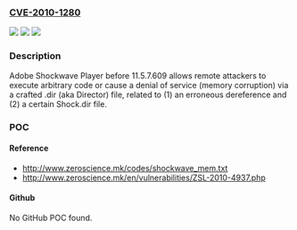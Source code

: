 ### [CVE-2010-1280](https://cve.mitre.org/cgi-bin/cvename.cgi?name=CVE-2010-1280)
![](https://img.shields.io/static/v1?label=Product&message=n%2Fa&color=blue)
![](https://img.shields.io/static/v1?label=Version&message=n%2Fa&color=blue)
![](https://img.shields.io/static/v1?label=Vulnerability&message=n%2Fa&color=brighgreen)

### Description

Adobe Shockwave Player before 11.5.7.609 allows remote attackers to execute arbitrary code or cause a denial of service (memory corruption) via a crafted .dir (aka Director) file, related to (1) an erroneous dereference and (2) a certain Shock.dir file.

### POC

#### Reference
- http://www.zeroscience.mk/codes/shockwave_mem.txt
- http://www.zeroscience.mk/en/vulnerabilities/ZSL-2010-4937.php

#### Github
No GitHub POC found.

